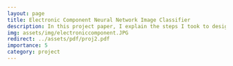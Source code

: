 ```yaml
---
layout: page
title: Electronic Component Neural Network Image Classifier
description: In this project paper, I explain the steps I took to design, build, and optimize and electronic component classifier.
img: assets/img/electroniccomponent.JPG
redirect: ../assets/pdf/proj2.pdf
importance: 5
category: project
---
```

